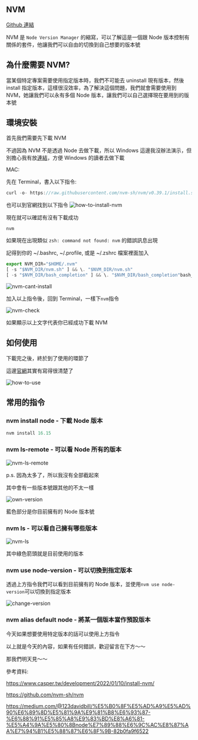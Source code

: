 ## NVM

[Github 連結](https://github.com/nvm-sh/nvm#installing-and-updating)

NVM 是 `Node Version Manager` 的縮寫，可以了解這是一個跟 Node 版本控制有關係的套件，他讓我們可以自由的切換到自己想要的版本號

## 為什麼需要 NVM?

當某個特定專案需要使用指定版本時，我們不可能去 uninstall 現有版本，然後 install 指定版本，這樣很沒效率，為了解決這個問題，我們就會需要使用到 NVM，她讓我們可以永有多個 Node 版本，讓我們可以自己選擇現在要用到的版本號

## 環境安裝

首先我們需要先下載 NVM

不過因為 NVM 不是透過 Node 去做下載，所以 Windows 這邊我沒辦法演示，但別擔心我有放[連結](https://github.com/coreybutler/nvm-windows/releases)，方便 Windows 的讀者去做下載

MAC:

先在 Terminal，書入以下指令:

```js
curl -o- https://raw.githubusercontent.com/nvm-sh/nvm/v0.39.1/install.sh | bash
```

也可以到官網找到以下指令
![how-to-install-nvm](./image/NVM/day1-intsall-nvm.png)

現在就可以確認有沒有下載成功

```
nvm
```

如果現在出現類似 `zsh: command not found: nvm` 的錯誤訊息出現

記得到你的 ~/.bashrc, ~/.profile, 或是 ~/.zshrc 檔案裡面加入

```js
export NVM_DIR="$HOME/.nvm"
[ -s "$NVM_DIR/nvm.sh" ] && \. "$NVM_DIR/nvm.sh"
[ -s "$NVM_DIR/bash_completion" ] && \. "$NVM_DIR/bash_completion"bash_completion
```

![nvm-cant-install](./image/NVM/nvm-cant-install.png)

加入以上指令後，回到 Terminal，一樣下`nvm`指令

![nvm-check](./image/NVM/nvm-check.png)

如果顯示以上文字代表你已經成功下載 NVM

## 如何使用

下載完之後，終於到了使用的環節了

這邊[官網](https://github.com/nvm-sh/nvm#usage)其實有寫得很清楚了

![how-to-use](./image/NVM/how-to-use-nvm.png)

## 常用的指令

### nvm install node - 下載 Node 版本

```js
nvm install 16.15
```

### nvm ls-remote - 可以看 Node 所有的版本

![nvm-ls-remote](./image//NVM/nvm-ls-remote.gif)

p.s. 因為太多了，所以我沒有全部截起來

其中會有一些版本號跟其他的不太一樣

![own-version](./image/NVM/nvm-own-version.png)

藍色部分是你目前擁有的 Node 版本號

### nvm ls - 可以看自己擁有哪些版本

![nvm-ls](./image/NVM/nvm-ls.png)

其中綠色箭頭就是目前使用的版本

### nvm use node-version - 可以切換到指定版本

透過上方指令我們可以看到目前擁有的 Node 版本，並使用`nvm use node-version`可以切換到指定版本

![change-version](./image/NVM/use-version.png)

### nvm alias default node - 將某一個版本當作預設版本

今天如果想要使用特定版本的話可以使用上方指令

以上就是今天的內容，如果有任何錯誤，歡迎留言在下方～～

那我們明天見～～

參考資料:

https://www.casper.tw/development/2022/01/10/install-nvm/

https://github.com/nvm-sh/nvm

https://medium.com/@123davidbill/%E5%B0%8F%E5%AD%A9%E5%AD%90%E6%89%8D%E5%81%9A%E9%81%B8%E6%93%87-%E6%88%91%E5%85%A8%E9%83%BD%E8%A6%81-%E5%A4%9A%E5%80%8Bnode%E7%89%88%E6%9C%AC%E8%87%AA%E7%94%B1%E5%88%87%E6%8F%9B-82b0fa9f6522
